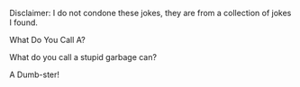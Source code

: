 Disclaimer: I do not condone these jokes, they are from a collection of jokes I found.

What Do You Call A?

What do you call a stupid garbage can?

A Dumb-ster!

